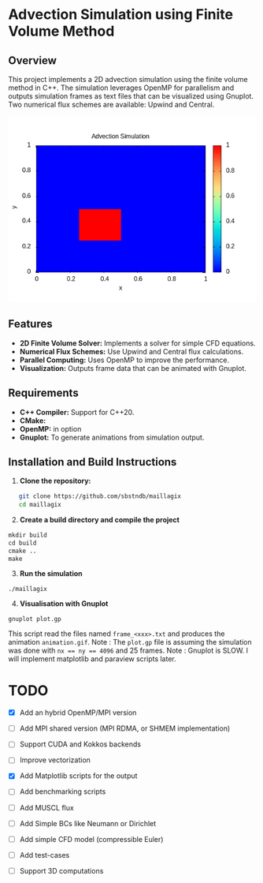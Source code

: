 # Advection Simulation using Finite Volume Method

## Overview
This project implements a 2D advection simulation using the finite volume method in C++. The simulation leverages OpenMP for parallelism and outputs simulation frames as text files that can be visualized using Gnuplot. Two numerical flux schemes are available: Upwind and Central.

![2D Advection simulation using Upwing flux](images/animation.gif)


## Features
- **2D Finite Volume Solver:** Implements a solver for simple CFD equations.
- **Numerical Flux Schemes:** Use Upwind and Central flux calculations.
- **Parallel Computing:** Uses OpenMP to improve the performance.
- **Visualization:** Outputs frame data that can be animated with Gnuplot.

## Requirements
- **C++ Compiler:** Support for C++20.
- **CMake:** 
- **OpenMP:** in option
- **Gnuplot:** To generate animations from simulation output.

## Installation and Build Instructions

1. **Clone the repository:**
```bash
   git clone https://github.com/sbstndb/maillagix
   cd maillagix
```

2. **Create a build directory and compile the project**
```
mkdir build
cd build
cmake .. 
make
```

3. **Run the simulation**
```
./maillagix
```

4. **Visualisation with Gnuplot**

```
gnuplot plot.gp
```
This script read the files named `frame_<xxx>.txt` and produces the animation `animation.gif`.
Note : The `plot.gp` file is assuming the simulation was done with `nx == ny == 4096` and 25 frames.
Note : Gnuplot is SLOW. I will implement matplotlib and paraview scripts later.

# TODO
- [x] Add an hybrid OpenMP/MPI version
- [ ] Add MPI shared version (MPI RDMA, or SHMEM implementation)
- [ ] Support CUDA and Kokkos backends
- [ ] Improve vectorization
- [x] Add Matplotlib scripts for the output
- [ ] Add benchmarking scripts
- [ ] Add MUSCL flux
- [ ] Add Simple BCs like Neumann or Dirichlet
- [ ] Add simple CFD model (compressible Euler)
- [ ] Add test-cases
- [ ] Support 3D computations

